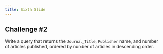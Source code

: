 ```yaml
---
title: Sixth Slide
---
```


## Challenge \#2

Write a query that returns the `Journal_Title`, `Publisher` name, and number of articles published, ordered by number of articles in descending order.
